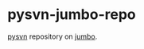 # pysvn-jumbo-repo

[pysvn](http://pysvn.tigris.org) repository on [jumbo](http://jumbo.baidu.com).
